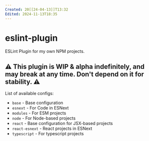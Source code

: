 ```yaml
---
Created: 20[[24-04-13]]T13:32
Edited: 2024-11-13T18:35
---
```

# eslint-plugin
ESLint Plugin for my own NPM projects.

## ⚠ This plugin is WIP & alpha indefinitely, and may break at any time. Don't depend on it for stability. ⚠

List of available configs:
- `base` - Base configuration
- `esnext` - For Code in ESNext
- `modules` - For ESM projects
- `node` - For Node-based projects
- `react` - Base configuration for JSX-based projects
- `react-esnext` - React projects in ESNext
- `typescript` - For typescript projects
